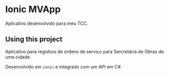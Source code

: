 Ionic MVApp
===========

Aplicativo desenvolvido para meu TCC.

## Using this project

Aplicativo para registros de ordens de serviço para Sercretária de Obras de uma cidade.

Desenvolvido em `ionic` e integrado com um API em C#.